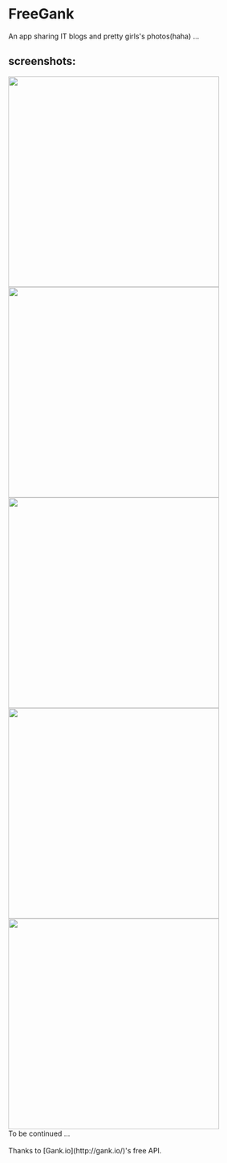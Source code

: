 # FreeGank
An app sharing IT blogs and pretty girls's photos(haha) ...


## screenshots:
<img src="https://github.com/freewheel70/FreeGank/blob/master/screenshot/homepage.png" width="420x">
<img src="https://github.com/freewheel70/FreeGank/blob/master/screenshot/blogdetail.png" width="420x">
<img src="https://github.com/freewheel70/FreeGank/blob/master/screenshot/welfarelist.png" width="420x">
<img src="https://github.com/freewheel70/FreeGank/blob/master/screenshot/welfaredetail.png" width="420x">
<img src="https://github.com/freewheel70/FreeGank/blob/master/screenshot/welfarecollection.png" width="420x">
<br/>
To be continued ...
<br/>
<br/>
Thanks to [Gank.io](http://gank.io/)'s free API.